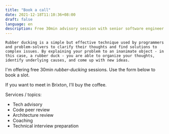 ```yaml
---
title: "Book a call"
date: 2021-12-18T11:10:36+08:00
draft: false
language: en
description: Free 30min advisory session with senior software engineer Thomas Seropian
---
```


`Rubber ducking is a simple but effective technique used by programmers and problem-solvers to clarify their thoughts and find solutions to complex issues. By explaining your problem to an inanimate object - in this case, a rubber duck - you are able to organize your thoughts, identify underlying causes, and come up with new ideas.`

I'm offering free 30min _rubber-ducking_ sessions. Use the form below to book a slot.

If you want to meet in Brixton, I'll buy the coffee.

Services / topics:

- Tech advisory
- Code peer review
- Architecture review
- Coaching
- Technical interview preparation

<!-- Calendly inline widget begin -->
<div class="calendly-inline-widget" data-url="https://calendly.com/tseropian/60min?hide_landing_page_details=1&hide_gdpr_banner=1" style="min-width:320px;height:900px;"></div>
<script type="text/javascript" src="https://assets.calendly.com/assets/external/widget.js" async></script>
<!-- Calendly inline widget end -->
